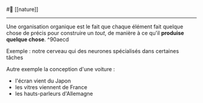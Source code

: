 #🌲  [[nature]]

---
Une organisation organique est le fait que chaque élément fait quelque chose de précis pour construire un *tout*, de manière à ce qu'il **produise quelque chose**. ^90aecd

Exemple : notre cerveau qui des neurones spécialisés dans certaines tâches

Autre exemple la conception d'une voiture :
- l'écran vient du Japon
- les vitres viennent de France
- les hauts-parleurs d'Allemagne